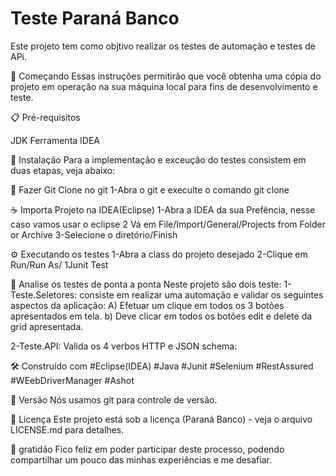 # Teste Paraná Banco
Este projeto tem como objtivo realizar os testes de automação e testes de APi.

🚀 Começando
Essas instruções permitirão que você obtenha uma cópia do projeto em operação na sua máquina local para fins de desenvolvimento e teste.

📋 Pré-requisitos
  
  JDK
  Ferramenta IDEA
  
  
🔧 Instalação
Para a implementação e exceução do testes consistem em duas etapas, veja abaixo:

🐙 Fazer Git Clone no git
1-Abra o git e execulte o comando git clone

☕ Importa Projeto na IDEA(Eclipse)
1-Abra a IDEA da sua Prefência, nesse caso vamos usar o eclipse
2 Vá em File/Import/General/Projects from Folder or Archive
3-Selecione o diretório/Finish

⚙️ Executando os testes
1-Abra a class do projeto desejado
2-Clique em Run/Run As/ 1Junit Test


🔩 Analise os testes de ponta a ponta
Neste projeto são dois teste:
  1-Teste.Seletores: consiste em realizar uma automação e validar os seguintes aspectos da aplicação:
    A)  Efetuar um clique em todos os 3 botões apresentados em tela.
    b)  Deve clicar em todos os botões edit e delete da grid apresentada. 
    
  2-Teste.API: Valida os 4 verbos HTTP e JSON schema:
     

🛠️ Construído com
#Eclipse(IDEA)
#Java
#Junit
#Selenium
#RestAssured
#WEebDriverManager
#Ashot




📌 Versão
Nós usamos git para controle de versão.

📄 Licença
Este projeto está sob a licença (Paraná Banco) - veja o arquivo LICENSE.md para detalhes.

🎁 gratidão
Fico feliz em poder participar deste processo, podendo compartilhar um pouco das minhas experiências e me desafiar. 

